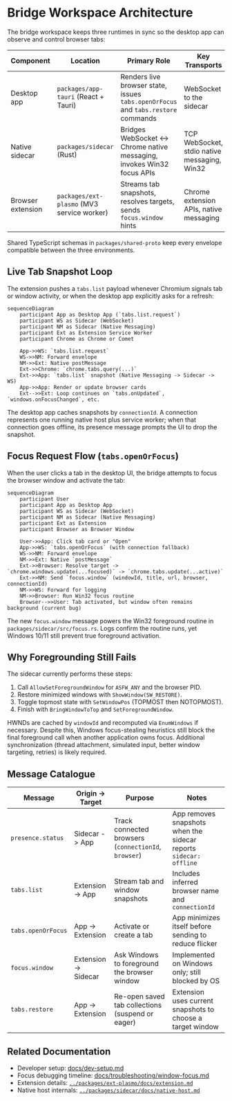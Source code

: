 # Bridge Workspace Architecture

The bridge workspace keeps three runtimes in sync so the desktop app can observe and control browser tabs:

| Component | Location | Primary Role | Key Transports |
| --- | --- | --- | --- |
| Desktop app | `packages/app-tauri` (React + Tauri) | Renders live browser state, issues `tabs.openOrFocus` and `tabs.restore` commands | WebSocket to the sidecar |
| Native sidecar | `packages/sidecar` (Rust) | Bridges WebSocket <-> Chrome native messaging, invokes Win32 focus APIs | TCP WebSocket, stdio native messaging, Win32 |
| Browser extension | `packages/ext-plasmo` (MV3 service worker) | Streams tab snapshots, resolves targets, sends `focus.window` hints | Chrome extension APIs, native messaging |

Shared TypeScript schemas in `packages/shared-proto` keep every envelope compatible between the three environments.

## Live Tab Snapshot Loop

The extension pushes a `tabs.list` payload whenever Chromium signals tab or window activity, or when the desktop app explicitly asks for a refresh:

```mermaid
sequenceDiagram
    participant App as Desktop App (`tabs.list.request`)
    participant WS as Sidecar (WebSocket)
    participant NM as Sidecar (Native Messaging)
    participant Ext as Extension Service Worker
    participant Chrome as Chrome or Comet

    App->>WS: `tabs.list.request`
    WS->>NM: Forward envelope
    NM->>Ext: Native postMessage
    Ext->>Chrome: `chrome.tabs.query(...)`
    Ext->>App: `tabs.list` snapshot (Native Messaging -> Sidecar -> WS)
    App->>App: Render or update browser cards
    Ext-->>Ext: Loop continues on `tabs.onUpdated`, `windows.onFocusChanged`, etc.
```

The desktop app caches snapshots by `connectionId`. A connection represents one running native host plus service worker; when that connection goes offline, its presence message prompts the UI to drop the snapshot.

## Focus Request Flow (`tabs.openOrFocus`)

When the user clicks a tab in the desktop UI, the bridge attempts to focus the browser window and activate the tab:

```mermaid
sequenceDiagram
    participant User
    participant App as Desktop App
    participant WS as Sidecar (WebSocket)
    participant NM as Sidecar (Native Messaging)
    participant Ext as Extension
    participant Browser as Browser Window

    User->>App: Click tab card or "Open"
    App->>WS: `tabs.openOrFocus` (with connection fallback)
    WS->>NM: Forward envelope
    NM->>Ext: Native `postMessage`
    Ext->>Browser: Resolve target -> `chrome.windows.update(...focused)` -> `chrome.tabs.update(...active)`
    Ext->>NM: Send `focus.window` (windowId, title, url, browser, connectionId)
    NM->>WS: Forward for logging
    NM->>Browser: Run Win32 focus routine
    Browser-->>User: Tab activated, but window often remains background (current bug)
```

The new `focus.window` message powers the Win32 foreground routine in `packages/sidecar/src/focus.rs`. Logs confirm the routine runs, yet Windows 10/11 still prevent true foreground activation.

## Why Foregrounding Still Fails

The sidecar currently performs these steps:

1. Call `AllowSetForegroundWindow` for `ASFW_ANY` and the browser PID.
2. Restore minimized windows with `ShowWindow(SW_RESTORE)`.
3. Toggle topmost state with `SetWindowPos` (TOPMOST then NOTOPMOST).
4. Finish with `BringWindowToTop` and `SetForegroundWindow`.

HWNDs are cached by `windowId` and recomputed via `EnumWindows` if necessary. Despite this, Windows focus-stealing heuristics still block the final foreground call when another application owns focus. Additional synchronization (thread attachment, simulated input, better window targeting, retries) is likely required.

## Message Catalogue

| Message | Origin -> Target | Purpose | Notes |
| --- | --- | --- | --- |
| `presence.status` | Sidecar -> App | Track connected browsers (`connectionId`, `browser`) | App removes snapshots when the sidecar reports `sidecar: offline` |
| `tabs.list` | Extension -> App | Stream tab and window snapshots | Includes inferred browser name and `connectionId` |
| `tabs.openOrFocus` | App -> Extension | Activate or create a tab | App minimizes itself before sending to reduce flicker |
| `focus.window` | Extension -> Sidecar | Ask Windows to foreground the browser window | Implemented on Windows only; still blocked by OS |
| `tabs.restore` | App -> Extension | Re-open saved tab collections (suspend or eager) | Extension uses current snapshots to choose a target window |

## Related Documentation

- Developer setup: [docs/dev-setup.md](windows-dev-setup.md)
- Focus debugging timeline: [docs/troubleshooting/window-focus.md](./troubleshooting/window-focus.md)
- Extension details: [`../packages/ext-plasmo/docs/extension.md`](../packages/ext-plasmo/docs/extension.md)
- Native host internals: [`../packages/sidecar/docs/native-host.md`](../packages/sidecar/docs/native-host.md)
